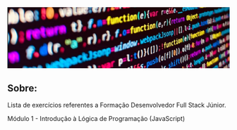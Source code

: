 <img src=img.jpg>

## Sobre:
Lista de exercícios referentes a Formação Desenvolvedor Full Stack Júnior.

Módulo 1 - Introdução à Lógica de Programação (JavaScript)